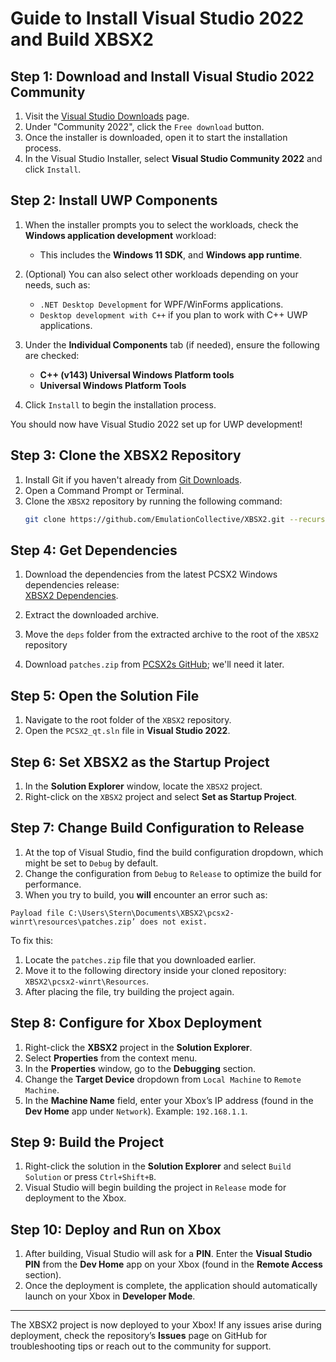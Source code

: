 # Guide to Install Visual Studio 2022 and Build XBSX2

## Step 1: Download and Install Visual Studio 2022 Community

1. Visit the [Visual Studio Downloads](https://visualstudio.microsoft.com/downloads/) page.
2. Under "Community 2022", click the `Free download` button.
3. Once the installer is downloaded, open it to start the installation process.
4. In the Visual Studio Installer, select **Visual Studio Community 2022** and click `Install`.

## Step 2: Install UWP Components

1. When the installer prompts you to select the workloads, check the **Windows application development** workload:
    - This includes the **Windows 11 SDK**, and **Windows app runtime**.

2. (Optional) You can also select other workloads depending on your needs, such as:
    - `.NET Desktop Development` for WPF/WinForms applications.
    - `Desktop development with C++` if you plan to work with C++ UWP applications.

3. Under the **Individual Components** tab (if needed), ensure the following are checked:
    - **C++ (v143) Universal Windows Platform tools**
    - **Universal Windows Platform Tools**

4. Click `Install` to begin the installation process.

You should now have Visual Studio 2022 set up for UWP development!

## Step 3: Clone the XBSX2 Repository

1. Install Git if you haven't already from [Git Downloads](https://git-scm.com/downloads).
2. Open a Command Prompt or Terminal.
3. Clone the `XBSX2` repository by running the following command:
    ```bash
    git clone https://github.com/EmulationCollective/XBSX2.git --recurse-submodules
    ```

## Step 4: Get Dependencies

1. Download the dependencies from the latest PCSX2 Windows dependencies release:  
   [XBSX2 Dependencies](https://github.com/XboxEmulationHub/xbsx2-dependencies/releases).
   
2. Extract the downloaded archive.

3. Move the `deps` folder from the extracted archive to the root of the `XBSX2` repository

4. Download `patches.zip` from [PCSX2s GitHub](https://github.com/PCSX2/pcsx2_patches/releases/tag/latest); we'll need it later.

## Step 5: Open the Solution File

1. Navigate to the root folder of the `XBSX2` repository.
2. Open the `PCSX2_qt.sln` file in **Visual Studio 2022**.

## Step 6: Set XBSX2 as the Startup Project

1. In the **Solution Explorer** window, locate the `XBSX2` project.
2. Right-click on the `XBSX2` project and select **Set as Startup Project**.

## Step 7: Change Build Configuration to Release

1. At the top of Visual Studio, find the build configuration dropdown, which might be set to `Debug` by default.
2. Change the configuration from `Debug` to `Release` to optimize the build for performance.
3. When you try to build, you **will** encounter an error such as:
```
Payload file C:\Users\Stern\Documents\XBSX2\pcsx2-winrt\resources\patches.zip’ does not exist.
```
To fix this:
1. Locate the `patches.zip` file that you downloaded earlier.
2. Move it to the following directory inside your cloned repository: `XBSX2\pcsx2-winrt\Resources`.
3. After placing the file, try building the project again.

## Step 8: Configure for Xbox Deployment

1. Right-click the **XBSX2** project in the **Solution Explorer**.
2. Select **Properties** from the context menu.
3. In the **Properties** window, go to the **Debugging** section.
4. Change the **Target Device** dropdown from `Local Machine` to `Remote Machine`.
5. In the **Machine Name** field, enter your Xbox’s IP address (found in the **Dev Home** app under `Network`). Example: `192.168.1.1`.

## Step 9: Build the Project

1. Right-click the solution in the **Solution Explorer** and select `Build Solution` or press `Ctrl+Shift+B`.
2. Visual Studio will begin building the project in `Release` mode for deployment to the Xbox.

## Step 10: Deploy and Run on Xbox

1. After building, Visual Studio will ask for a **PIN**. Enter the **Visual Studio PIN** from the **Dev Home** app on your Xbox (found in the **Remote Access** section).
2. Once the deployment is complete, the application should automatically launch on your Xbox in **Developer Mode**.


---

The XBSX2 project is now deployed to your Xbox! If any issues arise during deployment, check the repository’s **Issues** page on GitHub for troubleshooting tips or reach out to the community for support.